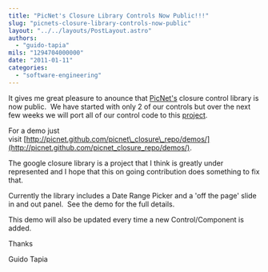 ```yaml
---
title: "PicNet's Closure Library Controls Now Public!!!"
slug: "picnets-closure-library-controls-now-public"
layout: "../../layouts/PostLayout.astro"
authors: 
  - "guido-tapia"
mils: "1294704000000"
date: "2011-01-11"
categories: 
  - "software-engineering"
---
```


It gives me great pleasure to anounce that [PicNet's](https://picnet.com.au) closure control library is now public.  We have started with only 2 of our controls but over the next few weeks we will port all of our control code to this [project](https://github.com/PicNet/picnet_closure_repo).

For a demo just visit [http://picnet.github.com/picnet\_closure\_repo/demos/](http://picnet.github.com/picnet_closure_repo/demos/).

The google closure library is a project that I think is greatly under represented and I hope that this on going contribution does something to fix that.

Currently the library includes a Date Range Picker and a 'off the page' slide in and out panel.  See the demo for the full details.  

This demo will also be updated every time a new Control/Component is added.

Thanks

Guido Tapia

